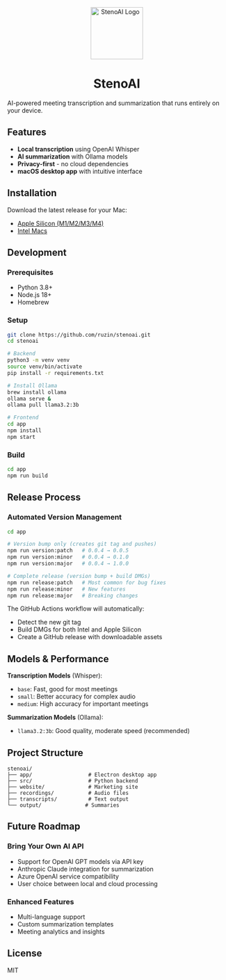 <div align="center">
  <img src="website/public/stenoai-logo.svg" alt="StenoAI Logo" width="120" height="120">
  
  # StenoAI
</div>

AI-powered meeting transcription and summarization that runs entirely on your device.

## Features

- **Local transcription** using OpenAI Whisper
- **AI summarization** with Ollama models
- **Privacy-first** - no cloud dependencies
- **macOS desktop app** with intuitive interface

## Installation

Download the latest release for your Mac:

- [Apple Silicon (M1/M2/M3/M4)](https://github.com/ruzin/stenoai/releases/latest/download/stenoAI-macos-arm64.dmg)
- [Intel Macs](https://github.com/ruzin/stenoai/releases/latest/download/stenoAI-macos-intel.dmg)

## Development

### Prerequisites
- Python 3.8+
- Node.js 18+
- Homebrew

### Setup
```bash
git clone https://github.com/ruzin/stenoai.git
cd stenoai

# Backend
python3 -m venv venv
source venv/bin/activate
pip install -r requirements.txt

# Install Ollama
brew install ollama
ollama serve &
ollama pull llama3.2:3b

# Frontend
cd app
npm install
npm start
```

### Build
```bash
cd app
npm run build
```

## Release Process

### Automated Version Management
```bash
cd app

# Version bump only (creates git tag and pushes)
npm run version:patch   # 0.0.4 → 0.0.5
npm run version:minor   # 0.0.4 → 0.1.0  
npm run version:major   # 0.0.4 → 1.0.0

# Complete release (version bump + build DMGs)
npm run release:patch   # Most common for bug fixes
npm run release:minor   # New features
npm run release:major   # Breaking changes
```

The GitHub Actions workflow will automatically:
- Detect the new git tag
- Build DMGs for both Intel and Apple Silicon
- Create a GitHub release with downloadable assets

## Models & Performance

**Transcription Models** (Whisper):
- `base`: Fast, good for most meetings
- `small`: Better accuracy for complex audio
- `medium`: High accuracy for important meetings

**Summarization Models** (Ollama):
- `llama3.2:3b`: Good quality, moderate speed (recommended)

## Project Structure

```
stenoai/
├── app/                  # Electron desktop app
├── src/                  # Python backend
├── website/              # Marketing site
├── recordings/           # Audio files
├── transcripts/          # Text output
└── output/              # Summaries
```

## Future Roadmap

### Bring Your Own AI API
- Support for OpenAI GPT models via API key
- Anthropic Claude integration for summarization
- Azure OpenAI service compatibility
- User choice between local and cloud processing

### Enhanced Features
- Multi-language support
- Custom summarization templates
- Meeting analytics and insights

## License

MIT